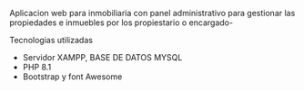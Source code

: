 Aplicacion web para inmobiliaria con panel administrativo para gestionar las propiedades e inmuebles por los propiestario o encargado-


Tecnologias utilizadas

- Servidor XAMPP, BASE DE DATOS MYSQL
- PHP 8.1
- Bootstrap y font Awesome


